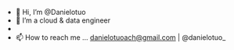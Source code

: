 - 👋 Hi, I’m @Danielotuo
- 👀 I’m a cloud & data engineer
-
- 📫 How to reach me ... danielotuoach@gmail.com | @danielotuo_

<!---
Danielotuo/Danielotuo is a ✨ special ✨ repository because its `README.md` (this file) appears on your GitHub profile.
You can click the Preview link to take a look at your changes.
--->

